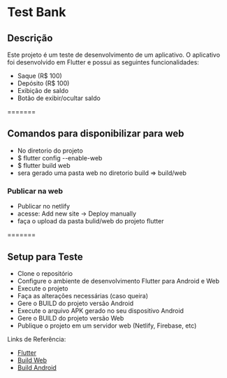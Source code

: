 # Test Bank

## Descrição    
Este projeto é um teste de desenvolvimento de um aplicativo. O aplicativo foi desenvolvido em Flutter e possui as seguintes funcionalidades:
- Saque (R$ 100)
- Depósito (R$ 100)
- Exibição de saldo
- Botão de exibir/ocultar saldo

=======
## Comandos para disponibilizar para web
- No diretorio do projeto
- $ flutter config --enable-web
- $ flutter build web
- sera gerado uma pasta web no diretorio build => build/web
### Publicar na web
- Publicar no netlify
- acesse: Add new site -> Deploy manually
- faça o upload da pasta bulid/web do projeto flutter



=======
## Setup para Teste

- Clone o repositório
- Configure o ambiente de desenvolvimento Flutter para Android e Web
- Execute o projeto
- Faça as alterações necessárias (caso queira)
- Gere o BUILD do projeto versão Android
- Execute o arquivo APK gerado no seu dispositivo Android
- Gere o BUILD do projeto versão Web
- Publique o projeto em um servidor web (Netlify, Firebase, etc)


Links de Referência:
- [Flutter](https://flutter.dev/)
- [Build Web](https://docs.flutter.dev/platform-integration/web/building)
- [Build Android](https://flutter.dev/docs/deployment/android)
